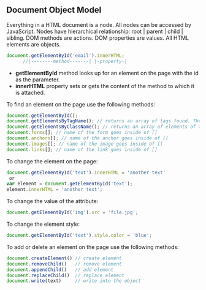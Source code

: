 ## Document Object Model
Everything in a HTML document is a node. All nodes can be accessed by JavaScript. Nodes have hierarchical relationship: root | parent | child | sibling. DOM methods are actions. DOM properties are values. All HTML elements are objects.
```javascript
document.getElementById('email').innerHTML;
      //|--------method-------| |-property-| 
```
- **getElementById** method looks up for an element on the page with the id as the parameter.
- **innerHTML** property sets or gets the content of the method to which it is attached.

To find an element on the page use the following methods:
```javascript
document.getElementById();
document.getElementsByTagName(); // returns an array of tags found. The
document.getElementsByClassName(); // returns an array of elements of this class
document.forms[]; // name of the form goes inside of []
document.anchors[]; // name of the anchor goes inside of []
document.images[]; // name of the image goes inside of []
document.links[]; // name of the link goes inside of []
```
To change the element on the page:
```javascript
document.getElementById('text').innerHTML = 'another text'
 or
var element = document.getElementById('text');
element.innerHTML = 'another text';
```
To change the value of the attribute:
```javascript
document.getElementById('img').src = 'file.jpg';
```
To change the element style:
```javascript
document.getElementById('text').style.color = 'blue';
```
To add or delete an element on the page use the following methods:
```javascript
document.createElement() // create element
document.removeChild()   // remove element
document.appendChild()   // add element
document.replaceChild()  // replace element
document.write(text)     // write into the object
```
